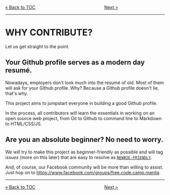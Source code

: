 [&laquo; Back to TOC](../CONTRIBUTING.md#table-of-contents)
&ensp;&ensp;&ensp;&ensp;&ensp;&ensp;&ensp;&ensp;&ensp;&ensp;&ensp;&ensp;&ensp;&ensp;&ensp;&ensp;&ensp;&ensp;&ensp;&ensp;&ensp;&ensp;&ensp;&ensp;&ensp;&ensp;&ensp;&ensp;&ensp;&ensp;
[Next &gt;](REQUIREMENTS.md)
***

# WHY CONTRIBUTE?
Let us get straight to the point.

## Your Github profile serves as a modern day resumé.

Nowadays, employers don't look much into the resumé of old. Most of them will ask for your Github profile. Why? Because a Github profile doesn't lie, that's why.

This project aims to jumpstart everyone in building a good Github profile.

In the process, all contributors will learn the essentials in working on an open source web project, from Git to Github to command line to Markdown to HTML/CSS/JS.

## Are you an absolute beginner? No need to worry.

We will try to make this project as beginner-friendly as possible and will tag _issues_ (more on this later) that are easy to resolve as [`NEWBIE-FRIENDLY`](https://github.com/FCCManila/blog/labels/NEWBIE%20FRIENDLY).

And, of course, our Facebook community will be more than willing to assist. Just hop on to https://www.facebook.com/groups/free.code.camp.manila.

***
[&laquo; Back to TOC](../CONTRIBUTING.md#table-of-contents)
&ensp;&ensp;&ensp;&ensp;&ensp;&ensp;&ensp;&ensp;&ensp;&ensp;&ensp;&ensp;&ensp;&ensp;&ensp;&ensp;&ensp;&ensp;&ensp;&ensp;&ensp;&ensp;&ensp;&ensp;&ensp;&ensp;&ensp;&ensp;&ensp;&ensp;
[Next &gt;](REQUIREMENTS.md)